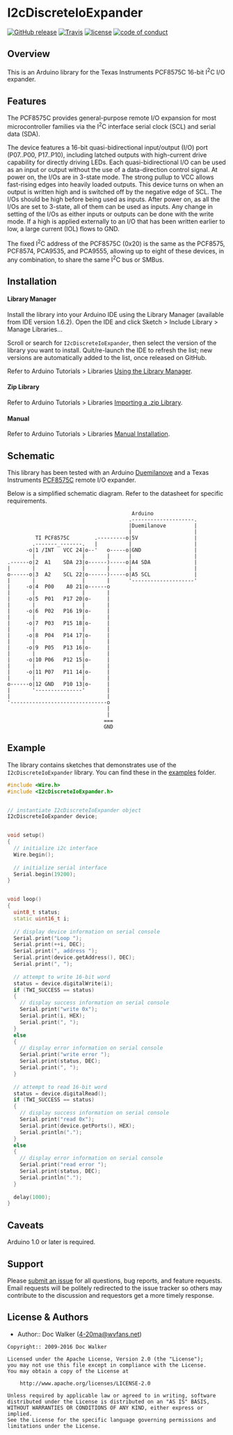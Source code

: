 # I2cDiscreteIoExpander
[![GitHub release](https://img.shields.io/github/release/4-20ma/I2cDiscreteIoExpander.svg?maxAge=3600)][GitHub release]
[![Travis](https://img.shields.io/travis/4-20ma/I2cDiscreteIoExpander.svg?maxAge=3600)][Travis]
[![license](https://img.shields.io/github/license/4-20ma/I2cDiscreteIoExpander.svg?maxAge=3600)][license]
[![code of conduct](https://img.shields.io/badge/%E2%9D%A4-code%20of%20conduct-blue.svg?maxAge=3600)][code of conduct]

[GitHub release]:   https://github.com/4-20ma/I2cDiscreteIoExpander
[Travis]:           https://travis-ci.org/4-20ma/I2cDiscreteIoExpander
[license]:          COPYING
[code of conduct]:  CODE_OF_CONDUCT.md


## Overview
This is an Arduino library for the Texas Instruments PCF8575C 16-bit I<sup>2</sup>C I/O expander.


## Features
The PCF8575C provides general-purpose remote I/O expansion for most microcontroller families via the I<sup>2</sup>C interface serial clock (SCL) and serial data (SDA).

The device features a 16-bit quasi-bidirectional input/output (I/O) port (P07..P00, P17..P10), including latched outputs with high-current drive capability for directly driving LEDs. Each quasi-bidirectional I/O can be used as an input or output without the use of a data-direction control signal. At power on, the I/Os are in 3-state mode. The strong pullup to VCC allows fast-rising edges into heavily loaded outputs. This device turns on when an output is written high and is switched off by the negative edge of SCL. The I/Os should be high before being used as inputs. After power on, as all the I/Os are set to 3-state, all of them can be used as inputs. Any change in setting of the I/Os as either inputs or outputs can be done with the write mode. If a high is applied externally to an I/O that has been written earlier to low, a large current (IOL) flows to GND.

The fixed I<sup>2</sup>C address of the PCF8575C (0x20) is the same as the PCF8575, PCF8574, PCA9535, and PCA9555, allowing up to eight of these devices, in any combination, to share the same I<sup>2</sup>C bus or SMBus.


## Installation

#### Library Manager
Install the library into your Arduino IDE using the Library Manager (available from IDE version 1.6.2). Open the IDE and click Sketch > Include Library > Manage Libraries&hellip;

Scroll or search for `I2cDiscreteIoExpander`, then select the version of the library you want to install. Quit/re-launch the IDE to refresh the list; new versions are automatically added to the list, once released on GitHub.

Refer to Arduino Tutorials > Libraries [Using the Library Manager](https://www.arduino.cc/en/Guide/Libraries#toc3).

#### Zip Library
Refer to Arduino Tutorials > Libraries [Importing a .zip Library](https://www.arduino.cc/en/Guide/Libraries#toc4).

#### Manual
Refer to Arduino Tutorials > Libraries [Manual Installation](https://www.arduino.cc/en/Guide/Libraries#toc5).


## Schematic
This library has been tested with an Arduino [Duemilanove](http://www.arduino.cc/en/Main/ArduinoBoardDuemilanove) and a Texas Instruments [PCF8575C](http://www.ti.com/product/pcf8575c) remote I/O expander.

Below is a simplified schematic diagram. Refer to the datasheet for specific requirements.

```
                                        Arduino
                                       .--------------------.
                                       |Duemilanove         |
                                       |                    |
         TI PCF8575C        .---------o|5V                  |
        .-------_-------.   |          |                    |
      -o|1 /INT   VCC 24|o--'   o-----o|GND                 |
        |               |       |      |                    |
.------o|2  A1    SDA 23|o------)-----o|A4 SDA              |
|       |               |       |      |                    |
o------o|3  A2    SCL 22|o------)-----o|A5 SCL              |
|       |               |       |      '--------------------'
|     -o|4  P00    A0 21|o------o
|       |               |       |
|     -o|5  P01   P17 20|o-     |
|       |               |       |
|     -o|6  P02   P16 19|o-     |
|       |               |       |
|     -o|7  P03   P15 18|o-     |
|       |               |       |
|     -o|8  P04   P14 17|o-     |
|       |               |       |
|     -o|9  P05   P13 16|o-     |
|       |               |       |
|     -o|10 P06   P12 15|o-     |
|       |               |       |
|     -o|11 P07   P11 14|o-     |
|       |               |       |
o------o|12 GND   P10 13|o-     |
|       '---------------'       |
|                               |
'-------------------------------o
                                |
                                |
                               ===
                               GND
```


## Example
The library contains sketches that demonstrates use of the `I2cDiscreteIoExpander` library. You can find these in the [examples](/4-20ma/I2cDiscreteIoExpander/tree/master/examples/) folder.

``` cpp
#include <Wire.h>
#include <I2cDiscreteIoExpander.h>


// instantiate I2cDiscreteIoExpander object
I2cDiscreteIoExpander device;


void setup()
{
  // initialize i2c interface
  Wire.begin();
  
  // initialize serial interface
  Serial.begin(19200);
}


void loop()
{
  uint8_t status;
  static uint16_t i;
  
  // display device information on serial console
  Serial.print("Loop ");
  Serial.print(++i, DEC);
  Serial.print(", address ");
  Serial.print(device.getAddress(), DEC);
  Serial.print(", ");
  
  // attempt to write 16-bit word
  status = device.digitalWrite(i);
  if (TWI_SUCCESS == status)
  {
    // display success information on serial console
    Serial.print("write 0x");
    Serial.print(i, HEX);
    Serial.print(", ");
  }
  else
  {
    // display error information on serial console
    Serial.print("write error ");
    Serial.print(status, DEC);
    Serial.print(", ");
  }
  
  // attempt to read 16-bit word
  status = device.digitalRead();
  if (TWI_SUCCESS == status)
  {
    // display success information on serial console
    Serial.print("read 0x");
    Serial.print(device.getPorts(), HEX);
    Serial.println(".");
  }
  else
  {
    // display error information on serial console
    Serial.print("read error ");
    Serial.print(status, DEC);
    Serial.println(".");
  }
  
  delay(1000);
}
```


## Caveats
Arduino 1.0 or later is required.


## Support
Please [submit an issue](https://github.com/4-20ma/I2cDiscreteIoExpander/issues) for all questions, bug reports, and feature requests. Email requests will be politely redirected to the issue tracker so others may contribute to the discussion and requestors get a more timely response.


## License & Authors

- Author:: Doc Walker ([4-20ma@wvfans.net](mailto:4-20ma@wvfans.net))

```
Copyright:: 2009-2016 Doc Walker

Licensed under the Apache License, Version 2.0 (the "License");
you may not use this file except in compliance with the License.
You may obtain a copy of the License at

    http://www.apache.org/licenses/LICENSE-2.0

Unless required by applicable law or agreed to in writing, software
distributed under the License is distributed on an "AS IS" BASIS,
WITHOUT WARRANTIES OR CONDITIONS OF ANY KIND, either express or implied.
See the License for the specific language governing permissions and
limitations under the License.
```

